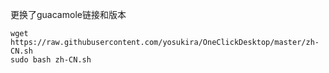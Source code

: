 更换了guacamole链接和版本
```
wget https://raw.githubusercontent.com/yosukira/OneClickDesktop/master/zh-CN.sh
sudo bash zh-CN.sh
```
